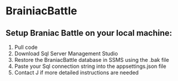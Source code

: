 ﻿# BrainiacBattle

## Setup Braniac Battle on your local machine:

1. Pull code
2. Download Sql Server Management Studio
3. Restore the BraniacBattle database in SSMS using the .bak file
4. Paste your Sql connection string into the appsettings.json file
5. Contact J if more detailed instructions are needed
